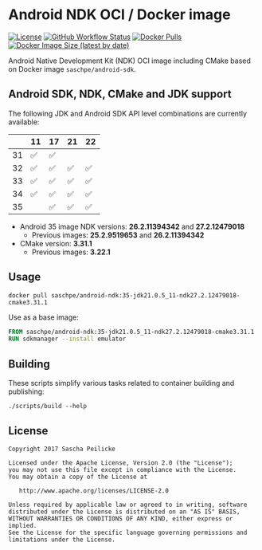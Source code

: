 # Android NDK OCI / Docker image

[![License](https://img.shields.io/github/license/saschpe/docker-android-ndk)](https://opensource.org/licenses/Apache-2.0)
[![GitHub Workflow Status](https://img.shields.io/github/actions/workflow/status/saschpe/docker-android-ndk/ci.yml?branch=main)](https://github.com/saschpe/docker-android-ndk/actions?query=branch%3Amain++)
[![Docker Pulls](https://img.shields.io/docker/pulls/saschpe/android-ndk)](https://hub.docker.com/r/saschpe/android-ndk)
[![Docker Image Size (latest by date)](https://img.shields.io/docker/image-size/saschpe/android-ndk)](https://hub.docker.com/r/saschpe/android-ndk)

Android Native Development Kit (NDK) OCI image including CMake based on
Docker image `saschpe/android-sdk`.

## Android SDK, NDK, CMake and JDK support

The following JDK and Android SDK API level combinations are currently
available:

|    | 11 | 17 | 21 | 22 |
|----|----|----|----|----|
| 31 | ✅  | ✅  |    |    |
| 32 | ✅  | ✅  | ✅  | ✅  |
| 33 | ✅  | ✅  | ✅  | ✅  |
| 34 | ✅  | ✅  | ✅  | ✅  |
| 35 |    | ✅  | ✅  | ✅  |

* Android 35 image NDK versions: __26.2.11394342__ and __27.2.12479018__
  * Previous images: __25.2.9519653__ and __26.2.11394342__
* CMake version: __3.31.1__
  * Previous images: __3.22.1__

## Usage

```shell
docker pull saschpe/android-ndk:35-jdk21.0.5_11-ndk27.2.12479018-cmake3.31.1
```

Use as a base image:

```Dockerfile
FROM saschpe/android-ndk:35-jdk21.0.5_11-ndk27.2.12479018-cmake3.31.1
RUN sdkmanager --install emulator
```

## Building

These scripts simplify various tasks related to container building and
publishing:

```shell
./scripts/build --help
```

## License

    Copyright 2017 Sascha Peilicke

    Licensed under the Apache License, Version 2.0 (the "License");
    you may not use this file except in compliance with the License.
    You may obtain a copy of the License at

       http://www.apache.org/licenses/LICENSE-2.0

    Unless required by applicable law or agreed to in writing, software
    distributed under the License is distributed on an "AS IS" BASIS,
    WITHOUT WARRANTIES OR CONDITIONS OF ANY KIND, either express or implied.
    See the License for the specific language governing permissions and
    limitations under the License.
